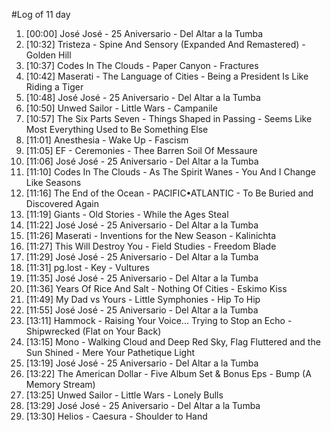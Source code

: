 #Log of 11 day

1. [00:00] José José - 25 Aniversario - Del Altar a la Tumba
1. [10:32] Tristeza - Spine And Sensory (Expanded And Remastered) - Golden Hill
1. [10:37] Codes In The Clouds - Paper Canyon - Fractures
1. [10:42] Maserati - The Language of Cities - Being a President Is Like Riding a Tiger
1. [10:48] José José - 25 Aniversario - Del Altar a la Tumba
1. [10:50] Unwed Sailor - Little Wars - Campanile
1. [10:57] The Six Parts Seven - Things Shaped in Passing - Seems Like Most Everything Used to Be Something Else
1. [11:01] Anesthesia - Wake Up - Fascism
1. [11:05] EF - Ceremonies - Thee Barren Soil Of Messaure
1. [11:06] José José - 25 Aniversario - Del Altar a la Tumba
1. [11:10] Codes In The Clouds - As The Spirit Wanes - You And I Change Like Seasons
1. [11:16] The End of the Ocean - PACIFIC•ATLANTIC - To Be Buried and Discovered Again
1. [11:19] Giants - Old Stories - While the Ages Steal
1. [11:22] José José - 25 Aniversario - Del Altar a la Tumba
1. [11:26] Maserati - Inventions for the New Season - Kalinichta
1. [11:27] This Will Destroy You - Field Studies - Freedom Blade
1. [11:29] José José - 25 Aniversario - Del Altar a la Tumba
1. [11:31] pg.lost - Key - Vultures
1. [11:35] José José - 25 Aniversario - Del Altar a la Tumba
1. [11:36] Years Of Rice And Salt - Nothing Of Cities - Eskimo Kiss
1. [11:49] My Dad vs Yours - Little Symphonies - Hip To Hip
1. [11:55] José José - 25 Aniversario - Del Altar a la Tumba
1. [13:11] Hammock - Raising Your Voice... Trying to Stop an Echo - Shipwrecked (Flat on Your Back)
1. [13:15] Mono - Walking Cloud and Deep Red Sky, Flag Fluttered and the Sun Shined - Mere Your Pathetique Light
1. [13:19] José José - 25 Aniversario - Del Altar a la Tumba
1. [13:22] The American Dollar - Five Album Set & Bonus Eps - Bump (A Memory Stream)
1. [13:25] Unwed Sailor - Little Wars - Lonely Bulls
1. [13:29] José José - 25 Aniversario - Del Altar a la Tumba
1. [13:30] Helios - Caesura - Shoulder to Hand
